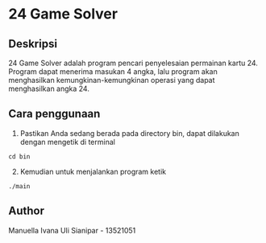 # 24 Game Solver

## Deskripsi
24 Game Solver adalah program pencari penyelesaian permainan kartu 24. Program dapat menerima masukan 4 angka, lalu program akan menghasilkan kemungkinan-kemungkinan operasi yang dapat menghasilkan angka 24.

## Cara penggunaan
1. Pastikan Anda sedang berada pada directory bin, dapat dilakukan dengan mengetik di terminal
```shell
cd bin
```
2. Kemudian untuk menjalankan program ketik
```shell
./main
```

## Author
Manuella Ivana Uli Sianipar - 13521051
